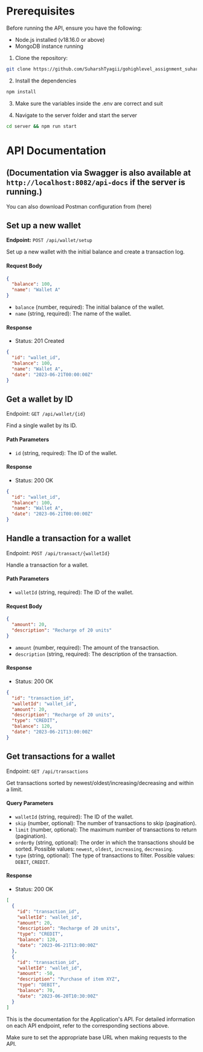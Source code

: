# Prerequisites
Before running the API, ensure you have the following:

-   Node.js installed (v18.16.0 or above)
-   MongoDB instance running

1.  Clone the repository:
```bash
git clone https://github.com/SuharshTyagii/gohighlevel_assignment_suharsh.git
```

2. Install the dependencies
```bash
npm install
```
3. Make sure the variables inside the .env are correct and suit

3. Navigate to the server folder and start the server
```bash
cd server && npm run start
```

# API Documentation


(**Documentation via Swagger is also available at `http://localhost:8082/api-docs` if the server is running.**)
---------------------
You can also download Postman configuration from (here)

## Set up a new wallet

**Endpoint:** `POST /api/wallet/setup`

Set up a new wallet with the initial balance and create a transaction log.

#### Request Body

```json
{
  "balance": 100,
  "name": "Wallet A"
}
```
-   `balance` (number, required): The initial balance of the wallet.
-   `name` (string, required): The name of the wallet.

#### Response

-  Status: 201 Created


```json
{
  "id": "wallet_id",
  "balance": 100,
  "name": "Wallet A",
  "date": "2023-06-21T00:00:00Z"
}
```

Get a wallet by ID
------------------

Endpoint: `GET /api/wallet/{id}`

Find a single wallet by its ID.

#### Path Parameters

-   `id` (string, required): The ID of the wallet.

#### Response

-   Status: 200 OK

```json
{
  "id": "wallet_id",
  "balance": 100,
  "name": "Wallet A",
  "date": "2023-06-21T00:00:00Z"
}
```

Handle a transaction for a wallet
---------------------------------

Endpoint: `POST /api/transact/{walletId}`

Handle a transaction for a wallet.

#### Path Parameters

-   `walletId` (string, required): The ID of the wallet.

#### Request Body

```json
{
  "amount": 20,
  "description": "Recharge of 20 units"
}
```
-   `amount` (number, required): The amount of the transaction.
-   `description` (string, required): The description of the transaction.

#### Response

-   Status: 200 OK

```json
{
  "id": "transaction_id",
  "walletId": "wallet_id",
  "amount": 20,
  "description": "Recharge of 20 units",
  "type": "CREDIT",
  "balance": 120,
  "date": "2023-06-21T13:00:00Z"
}
```

Get transactions for a wallet
-----------------------------

Endpoint: `GET /api/transactions`

Get transactions sorted by newest/oldest/increasing/decreasing and within a limit.

#### Query Parameters

-   `walletId` (string, required): The ID of the wallet.
-   `skip` (number, optional): The number of transactions to skip (pagination).
-   `limit` (number, optional): The maximum number of transactions to return (pagination).
-   `orderBy` (string, optional): The order in which the transactions should be sorted. Possible values: `newest`, `oldest`, `increasing`, `decreasing`.
-   `type` (string, optional): The type of transactions to filter. Possible values: `DEBIT`, `CREDIT`.

#### Response

-   Status: 200 OK

```json
[
  {
    "id": "transaction_id",
    "walletId": "wallet_id",
    "amount": 20,
    "description": "Recharge of 20 units",
    "type": "CREDIT",
    "balance": 120,
    "date": "2023-06-21T13:00:00Z"
  },
  {
    "id": "transaction_id",
    "walletId": "wallet_id",
    "amount": -50,
    "description": "Purchase of item XYZ",
    "type": "DEBIT",
    "balance": 70,
    "date": "2023-06-20T10:30:00Z"
  }
]
```
This is the documentation for the Application's API. For detailed information on each API endpoint, refer to the corresponding sections above.

Make sure to set the appropriate base URL when making requests to the API.

